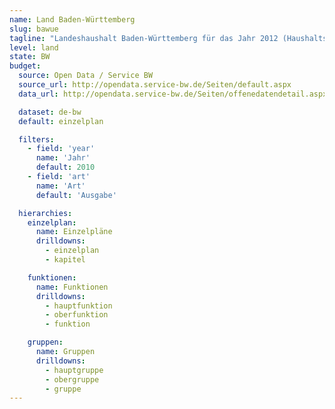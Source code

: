 ```yaml
---
name: Land Baden-Württemberg
slug: bawue
tagline: "Landeshaushalt Baden-Württemberg für das Jahr 2012 (Haushaltsplan 2012)."
level: land
state: BW
budget:
  source: Open Data / Service BW
  source_url: http://opendata.service-bw.de/Seiten/default.aspx
  data_url: http://opendata.service-bw.de/Seiten/offenedatendetail.aspx?mdid=90

  dataset: de-bw
  default: einzelplan

  filters:
    - field: 'year'
      name: 'Jahr'
      default: 2010
    - field: 'art'
      name: 'Art'
      default: 'Ausgabe'

  hierarchies:
    einzelplan:
      name: Einzelpläne
      drilldowns:
        - einzelplan
        - kapitel

    funktionen:
      name: Funktionen
      drilldowns:
        - hauptfunktion
        - oberfunktion
        - funktion

    gruppen:
      name: Gruppen
      drilldowns:
        - hauptgruppe
        - obergruppe
        - gruppe
---
```


